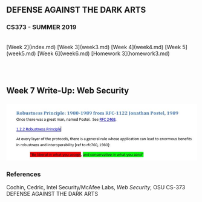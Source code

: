 ## DEFENSE AGAINST THE DARK ARTS
### CS373 - SUMMER 2019
<br>
[Week 2](index.md)  [Week 3](week3.md)  [Week 4](week4.md)  [Week 5](week5.md)  [Week 6](week6.md)  [Homework 3](homework3.md)

<br><br>
## Week 7 Write-Up:  Web Security

### 


![Robust 1](Robust_1.JPG)
<br>


### References
Cochin, Cedric, Intel Security/McAfee Labs, *Web Security*, OSU CS-373 DEFENSE AGAINST THE DARK ARTS


